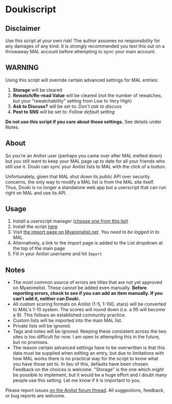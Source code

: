 # Doukiscript

## Disclaimer
Use this script at your own risk! The author assumes no responsibility for any damages of any kind. It is *strongly* recommended you test this out on a throwaway MAL account before attempting to sync your main account.

## WARNING
Using this script will override certain advanced settings for MAL entries:
1. **Storage** will be cleared
2. **Rewatch/Re-read Value** will be cleared (not the number of rewatches, but your "rewatchability" setting from Low to Very High)
3. **Ask to Discuss?** will be set to: *Don't ask to discuss*
4. **Post to SNS** will be set to: *Follow default setting*

**Do not use this script if you care about those settings.** See details under Notes.

## About
So you're an Anilist user (perhaps you came over after MAL melted down) but you still want to keep your MAL page up to date for all your friends who still use it. Douki can sync your Anilist lists to MAL with the click of a button.

Unfortunately, given that MAL shut down its public API over security concerns, the only way to modify a MAL list is from the MAL site itself. Thus, Douki is no longer a standalone web app but a userscript that can run right on MAL and use its API.

## Usage
1. Install a userscript manager ([choose one from this list](https://greasyfork.org/en))
2. Install the script [here](https://greasyfork.org/en/scripts/373467-douki)
3. Visit [the import page on Myanimelist.net](https://myanimelist.net/import.php). *You need to be logged in to MAL.*
4. Alternatively, a link to the import page is added to the List dropdown at the top of the main page
5. Fill in your Anilist username and hit `Import`

## Notes
- The most common source of errors are titles that are not yet approved on Myanimelist. These cannot be added even manually. **Before reporting errors, check to see if you can add an item manually. If you can't add it, neither can Douki.**
- All custom scoring formats on Anilist (1-5, 1-100, stars) will be converted to MAL's 1-10 system. The scores will round down (i.e. a 95 will become a 9). This follows an established community practice.
- Custom lists will be imported into the main MAL list.
- Private lists will be ignored.
- Tags and notes will be ignored. Keeping these consistent across the two sites is too difficult for now. I am open to attempting this in the future, but no promises.
- The reason certain advanced settings have to be overwritten is that this data must be supplied when editing an entry, but due to limitations with how MAL works there is no practical way for the script to know what you have those set to. In lieu of this,  defaults have been chosen. Feedback on the choices is welcome. "Storage" is the one which *might* be possible to implement, but it would be a huge effort and I doubt many people use this setting. Let me know if it is important to you.

Please report issues [on the Anilist forum thread](https://anilist.co/forum/thread/2654). All suggestions, feedback, or bug reports are welcome.
